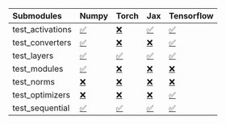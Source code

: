 | Submodules       | Numpy                                                                                                                           | Torch                                                                                                                           | Jax                                                                                                                             | Tensorflow                                                                                                                      |
|:-----------------|:--------------------------------------------------------------------------------------------------------------------------------|:--------------------------------------------------------------------------------------------------------------------------------|:--------------------------------------------------------------------------------------------------------------------------------|:--------------------------------------------------------------------------------------------------------------------------------|
| test_activations | <a href="https://github.com/unifyai/ivy/runs/8205261801?check_suite_focus=true" rel="noopener noreferrer" target="_blank">✅</a> | <a href="https://github.com/unifyai/ivy/runs/8205262637?check_suite_focus=true" rel="noopener noreferrer" target="_blank">❌</a> | <a href="https://github.com/unifyai/ivy/runs/8205263618?check_suite_focus=true" rel="noopener noreferrer" target="_blank">✅</a> | <a href="https://github.com/unifyai/ivy/runs/8205264464?check_suite_focus=true" rel="noopener noreferrer" target="_blank">✅</a> |
| test_converters  | <a href="https://github.com/unifyai/ivy/runs/8205261937?check_suite_focus=true" rel="noopener noreferrer" target="_blank">✅</a> | <a href="https://github.com/unifyai/ivy/runs/8205262766?check_suite_focus=true" rel="noopener noreferrer" target="_blank">❌</a> | <a href="https://github.com/unifyai/ivy/runs/8205263740?check_suite_focus=true" rel="noopener noreferrer" target="_blank">❌</a> | <a href="https://github.com/unifyai/ivy/runs/8205264571?check_suite_focus=true" rel="noopener noreferrer" target="_blank">✅</a> |
| test_layers      | <a href="https://github.com/unifyai/ivy/runs/8205262018?check_suite_focus=true" rel="noopener noreferrer" target="_blank">✅</a> | <a href="https://github.com/unifyai/ivy/runs/8205262899?check_suite_focus=true" rel="noopener noreferrer" target="_blank">✅</a> | <a href="https://github.com/unifyai/ivy/runs/8205263895?check_suite_focus=true" rel="noopener noreferrer" target="_blank">✅</a> | <a href="https://github.com/unifyai/ivy/runs/8205264680?check_suite_focus=true" rel="noopener noreferrer" target="_blank">✅</a> |
| test_modules     | <a href="https://github.com/unifyai/ivy/runs/8205262138?check_suite_focus=true" rel="noopener noreferrer" target="_blank">✅</a> | <a href="https://github.com/unifyai/ivy/runs/8205263075?check_suite_focus=true" rel="noopener noreferrer" target="_blank">❌</a> | <a href="https://github.com/unifyai/ivy/runs/8205264008?check_suite_focus=true" rel="noopener noreferrer" target="_blank">❌</a> | <a href="https://github.com/unifyai/ivy/runs/8205264789?check_suite_focus=true" rel="noopener noreferrer" target="_blank">❌</a> |
| test_norms       | <a href="https://github.com/unifyai/ivy/runs/8205262264?check_suite_focus=true" rel="noopener noreferrer" target="_blank">❌</a> | <a href="https://github.com/unifyai/ivy/runs/8205263211?check_suite_focus=true" rel="noopener noreferrer" target="_blank">❌</a> | <a href="https://github.com/unifyai/ivy/runs/8205264121?check_suite_focus=true" rel="noopener noreferrer" target="_blank">❌</a> | <a href="https://github.com/unifyai/ivy/runs/8205264891?check_suite_focus=true" rel="noopener noreferrer" target="_blank">❌</a> |
| test_optimizers  | <a href="https://github.com/unifyai/ivy/runs/8205262357?check_suite_focus=true" rel="noopener noreferrer" target="_blank">❌</a> | <a href="https://github.com/unifyai/ivy/runs/8205263325?check_suite_focus=true" rel="noopener noreferrer" target="_blank">❌</a> | <a href="https://github.com/unifyai/ivy/runs/8205264253?check_suite_focus=true" rel="noopener noreferrer" target="_blank">❌</a> | <a href="https://github.com/unifyai/ivy/runs/8205265001?check_suite_focus=true" rel="noopener noreferrer" target="_blank">✅</a> |
| test_sequential  | <a href="https://github.com/unifyai/ivy/runs/8205262512?check_suite_focus=true" rel="noopener noreferrer" target="_blank">✅</a> | <a href="https://github.com/unifyai/ivy/runs/8205263508?check_suite_focus=true" rel="noopener noreferrer" target="_blank">✅</a> | <a href="https://github.com/unifyai/ivy/runs/8205264367?check_suite_focus=true" rel="noopener noreferrer" target="_blank">✅</a> | <a href="https://github.com/unifyai/ivy/runs/8205265112?check_suite_focus=true" rel="noopener noreferrer" target="_blank">✅</a> |